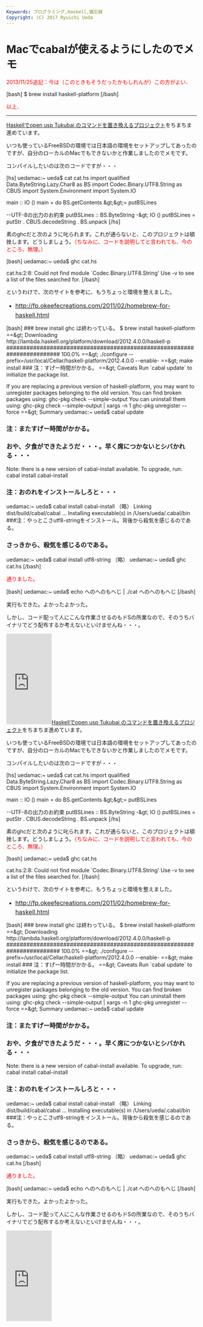```yaml
---
Keywords: プログラミング,Haskell,備忘録
Copyright: (C) 2017 Ryuichi Ueda
---
```


# Macでcabalが使えるようにしたのでメモ
<!--:ja--><span style="color:red">2013/11/25追記：今は（このときもそうだったかもしれんが）この方がよい．</span>
[bash]
$ brew install haskell-platform
[/bash]

<span style="color:red">以上．</span>
<hr />

<a href="https://github.com/usp-engineers-community/Open-usp-Tukubai/tree/master/COMMANDS.HS" target="_blank">Haskellでopen usp Tukubai のコマンドを置き換えるプロジェクト</a>をちまちま進めています。

いつも使っているFreeBSDの環境では日本語の環境をセットアップしてあったのですが、自分のローカルのMacでもできないかと作業しましたのでメモです。

コンパイルしたいのは次のコードですが・・・

[hs]
uedamac:~ ueda$ cat cat.hs
import qualified Data.ByteString.Lazy.Char8 as BS
import Codec.Binary.UTF8.String as CBUS
import System.Environment
import System.IO

main :: IO ()
main = do BS.getContents &amp;gt;&amp;gt;= putBSLines

--UTF-8の出力のお約束
putBSLines :: BS.ByteString -&amp;gt; IO ()
putBSLines = putStr . CBUS.decodeString . BS.unpack
[/hs]

素のghcだと次のように叱られます。これが通らないと、このプロジェクトは頓挫します。どうしましょう。<span style="color: #ff0000;">（ちなみに、コードを説明してと言われても、今のところ、無理。）</span>

[bash]
uedamac:~ ueda$ ghc cat.hs

cat.hs:2:8:
 Could not find module `Codec.Binary.UTF8.String'
 Use -v to see a list of the files searched for.
[/bash]

というわけで、次のサイトを参考に、もうちょっと環境を整えました。
<ul>
	<li><a href="http://fp.okeefecreations.com/2011/02/homebrew-for-haskell.html" target="_blank"><span style="line-height: 1.714285714; font-size: 1rem;">http://fp.okeefecreations.com/2011/02/homebrew-for-haskell.html</span></a></li>
</ul>
[bash]
### brew install ghc は終わっている。
$ brew install haskell-platform
==&amp;gt; Downloading http://lambda.haskell.org/platform/download/2012.4.0.0/haskell-p
######################################################################## 100.0%
==&amp;gt; ./configure --prefix=/usr/local/Cellar/haskell-platform/2012.4.0.0 --enable-
==&amp;gt; make install
### 注：すげー時間がかかる。
==&amp;gt; Caveats
Run `cabal update` to initialize the package list.

If you are replacing a previous version of haskell-platform, you may want
to unregister packages belonging to the old version. You can find broken
packages using:
 ghc-pkg check --simple-output
You can uninstall them using:
 ghc-pkg check --simple-output | xargs -n 1 ghc-pkg unregister --force
==&amp;gt; Summary
uedamac:~ ueda$ cabal update
### 注：またすげー時間がかかる。
### おや、夕食ができたようだ・・・。早く席につかないとシバかれる・・・
Note: there is a new version of cabal-install available.
To upgrade, run: cabal install cabal-install
### 注：おのれをインストールしろと・・・
uedamac:~ ueda$ cabal install cabal-install
（略）
Linking dist/build/cabal/cabal ...
Installing executable(s) in /Users/ueda/.cabal/bin
###注：やっとこさutf8-stringをインストール。背後から殺気を感じるのである。
### さっきから、殺気を感じるのである。
uedamac:~ ueda$ cabal install utf8-string
（略）
uedamac:~ ueda$ ghc cat.hs
[/bash]

<span style="color: #ff0000;">通りました。</span>

[bash]
uedamac:~ ueda$ echo へのへのもへじ | ./cat
へのへのもへじ
[/bash]

実行もできた。よかったよかった。

しかし、コード配って人にこんな作業させるのもドSの所業なので、そのうちバイナリでどう配布するか考えないといけませんね・・・。

<iframe style="width: 120px; height: 240px;" src="http://rcm-jp.amazon.co.jp/e/cm?lt1=_blank&amp;bc1=000000&amp;IS2=1&amp;bg1=FFFFFF&amp;fc1=000000&amp;lc1=0000FF&amp;t=ryuichiueda-22&amp;o=9&amp;p=8&amp;l=as4&amp;m=amazon&amp;f=ifr&amp;ref=ss_til&amp;asins=4797336021" height="240" width="320" frameborder="0" marginwidth="0" marginheight="0" scrolling="no"></iframe><!--:--><!--:en--><a href="https://github.com/usp-engineers-community/Open-usp-Tukubai/tree/master/COMMANDS.HS" target="_blank">Haskellでopen usp Tukubai のコマンドを置き換えるプロジェクト</a>をちまちま進めています。

いつも使っているFreeBSDの環境では日本語の環境をセットアップしてあったのですが、自分のローカルのMacでもできないかと作業しましたのでメモです。

コンパイルしたいのは次のコードですが・・・

[hs]
uedamac:~ ueda$ cat cat.hs
import qualified Data.ByteString.Lazy.Char8 as BS
import Codec.Binary.UTF8.String as CBUS
import System.Environment
import System.IO

main :: IO ()
main = do BS.getContents &amp;gt;&amp;gt;= putBSLines

--UTF-8の出力のお約束
putBSLines :: BS.ByteString -&amp;gt; IO ()
putBSLines = putStr . CBUS.decodeString . BS.unpack
[/hs]

素のghcだと次のように叱られます。これが通らないと、このプロジェクトは頓挫します。どうしましょう。<span style="color: #ff0000;">（ちなみに、コードを説明してと言われても、今のところ、無理。）</span>

[bash]
uedamac:~ ueda$ ghc cat.hs

cat.hs:2:8:
 Could not find module `Codec.Binary.UTF8.String'
 Use -v to see a list of the files searched for.
[/bash]

というわけで、次のサイトを参考に、もうちょっと環境を整えました。
<ul>
	<li><a href="http://fp.okeefecreations.com/2011/02/homebrew-for-haskell.html" target="_blank"><span style="line-height: 1.714285714; font-size: 1rem;">http://fp.okeefecreations.com/2011/02/homebrew-for-haskell.html</span></a></li>
</ul>
[bash]
### brew install ghc は終わっている。
$ brew install haskell-platform
==&amp;gt; Downloading http://lambda.haskell.org/platform/download/2012.4.0.0/haskell-p
######################################################################## 100.0%
==&amp;gt; ./configure --prefix=/usr/local/Cellar/haskell-platform/2012.4.0.0 --enable-
==&amp;gt; make install
### 注：すげー時間がかかる。
==&amp;gt; Caveats
Run `cabal update` to initialize the package list.

If you are replacing a previous version of haskell-platform, you may want
to unregister packages belonging to the old version. You can find broken
packages using:
 ghc-pkg check --simple-output
You can uninstall them using:
 ghc-pkg check --simple-output | xargs -n 1 ghc-pkg unregister --force
==&amp;gt; Summary
uedamac:~ ueda$ cabal update
### 注：またすげー時間がかかる。
### おや、夕食ができたようだ・・・。早く席につかないとシバかれる・・・
Note: there is a new version of cabal-install available.
To upgrade, run: cabal install cabal-install
### 注：おのれをインストールしろと・・・
uedamac:~ ueda$ cabal install cabal-install
（略）
Linking dist/build/cabal/cabal ...
Installing executable(s) in /Users/ueda/.cabal/bin
###注：やっとこさutf8-stringをインストール。背後から殺気を感じるのである。
### さっきから、殺気を感じるのである。
uedamac:~ ueda$ cabal install utf8-string
（略）
uedamac:~ ueda$ ghc cat.hs
[/bash]

<span style="color: #ff0000;">通りました。</span>

[bash]
uedamac:~ ueda$ echo へのへのもへじ | ./cat
へのへのもへじ
[/bash]

実行もできた。よかったよかった。

しかし、コード配って人にこんな作業させるのもドSの所業なので、そのうちバイナリでどう配布するか考えないといけませんね・・・。

<iframe style="width: 120px; height: 240px;" src="http://rcm-jp.amazon.co.jp/e/cm?lt1=_blank&amp;bc1=000000&amp;IS2=1&amp;bg1=FFFFFF&amp;fc1=000000&amp;lc1=0000FF&amp;t=ryuichiueda-22&amp;o=9&amp;p=8&amp;l=as4&amp;m=amazon&amp;f=ifr&amp;ref=ss_til&amp;asins=4797336021" height="240" width="320" frameborder="0" marginwidth="0" marginheight="0" scrolling="no"></iframe><!--:-->
